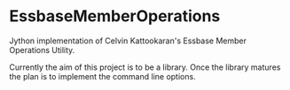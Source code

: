 # EssbaseMemberOperations
Jython implementation of Celvin Kattookaran's Essbase Member Operations Utility.

Currently the aim of this project is to be a library. Once the library matures the plan is to implement the command line options.
